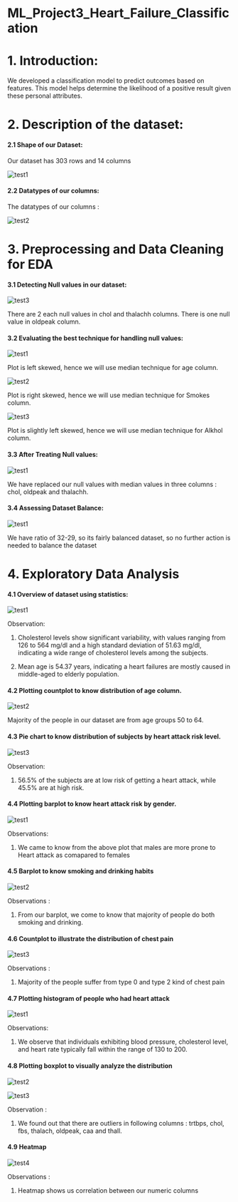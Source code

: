 # ML_Project3_Heart_Failure_Classification


# 1. Introduction:
We developed a classification model to predict outcomes based on features. This model helps determine the likelihood of a positive result given these personal attributes.

# 2. Description of the dataset:

#### 2.1 Shape of our Dataset:
Our dataset has 303 rows and 14 columns

![test1](https://github.com/Mervin50/ML_Project3_Heart_Failure_Classification/assets/167336864/384afdfe-6e57-4cf0-b4a4-29231a51bc69)


#### 2.2 Datatypes of our columns:
The datatypes of our columns : 

![test2](https://github.com/Mervin50/ML_Project3_Heart_Failure_Classification/assets/167336864/0db3b85f-faa1-43f8-bcef-b415e66b5c6b)


# 3. Preprocessing and Data Cleaning for EDA

#### 3.1 Detecting Null values in our dataset:

![test3](https://github.com/Mervin50/ML_Project3_Heart_Failure_Classification/assets/167336864/9a73988e-e26d-4e9b-94db-4253fb3e92b1)

There are 2 each null values in chol and thalachh columns. There is one null value in oldpeak column. 

#### 3.2 Evaluating the best technique for handling null values:

![test1](https://github.com/Mervin50/ML_Project3_Heart_Failure_Classification/assets/167336864/b477e4eb-27a5-4e84-a3ef-cfc98938a7d6)

Plot is left skewed, hence we will use median technique for age column.

![test2](https://github.com/Mervin50/ML_Project3_Heart_Failure_Classification/assets/167336864/64a98d03-26b1-415f-a80e-a03892b6c85f)

Plot is right skewed, hence we will use median technique for Smokes column.

![test3](https://github.com/Mervin50/ML_Project3_Heart_Failure_Classification/assets/167336864/6b7e85f0-c10d-4bf5-b24c-a83d30f24a65)

Plot is slightly left skewed, hence we will use median technique for Alkhol column.

#### 3.3 After Treating Null values:

![test1](https://github.com/Mervin50/ML_Project2_LungCancer_Classification/assets/167336864/21b08ffb-e135-4110-8327-5b1fcae24ba5)

We have replaced our null values with median values in three columns : chol, oldpeak and thalachh.

#### 3.4 Assessing Dataset Balance: 

![test1](https://github.com/Mervin50/ML_Project2_LungCancer_Classification/assets/167336864/7fdb2e12-a8d0-4743-b83f-bc26df76f5dd)

We have ratio of 32-29, so its fairly balanced dataset, so no further action is needed to balance the dataset

# 4. Exploratory Data Analysis

#### 4.1 Overview of dataset using statistics:

![test1](https://github.com/Mervin50/ML_Project3_Heart_Failure_Classification/assets/167336864/4bbeb5ae-a422-4a4d-9ee2-fdfc074ab488)

Observation:

1) Cholesterol levels show significant variability, with values ranging from 126 to 564 mg/dl and a high standard deviation of 51.63 mg/dl, indicating a wide range of cholesterol levels among the subjects.
   
2) Mean age is 54.37 years, indicating a heart failures are mostly caused in middle-aged to elderly population.

#### 4.2 Plotting countplot to know distribution of age column.

![test2](https://github.com/Mervin50/ML_Project3_Heart_Failure_Classification/assets/167336864/e5b83e02-c667-48d8-bccb-f849e828ac0c)

Majority of the people in our dataset are from age groups 50 to 64.

#### 4.3 Pie chart to know distribution of subjects by heart attack risk level.

![test3](https://github.com/Mervin50/ML_Project3_Heart_Failure_Classification/assets/167336864/c9ada5eb-a143-4f07-87a6-f2702c4bd411)


Observation:

1) 56.5% of the subjects are at low risk of getting a heart attack, while 45.5% are at high risk.

#### 4.4 Plotting barplot to know heart attack risk by gender.

![test1](https://github.com/Mervin50/ML_Project3_Heart_Failure_Classification/assets/167336864/c3641a45-d70d-4017-8480-0659a99d7af0)

Observations:
1) We came to know from the above plot that males are more prone to Heart attack as comapared to females

#### 4.5 Barplot to know smoking and drinking habits

![test2](https://github.com/Mervin50/ML_Project3_Heart_Failure_Classification/assets/167336864/22a70e48-8d12-47a3-b71c-854d9d500c34)

Observations :
1) From our barplot, we come to know that majority of people do both smoking and drinking.

#### 4.6 Countplot to illustrate the distribution of chest pain

![test3](https://github.com/Mervin50/ML_Project3_Heart_Failure_Classification/assets/167336864/81037562-0508-4a6e-a742-089852055478)

Observations : 
1) Majority of the people suffer from type 0 and type 2 kind of chest pain

#### 4.7 Plotting histogram of people who had heart attack

![test1](https://github.com/Mervin50/ML_Project3_Heart_Failure_Classification/assets/167336864/49118413-50be-4f1f-a4a7-c41df7d6ac5a)

Observations: 
1) We observe that individuals exhibiting blood pressure, cholesterol level, and heart rate typically fall within the range of 130 to 200.
   
#### 4.8  Plotting boxplot to visually analyze the distribution

![test2](https://github.com/Mervin50/ML_Project3_Heart_Failure_Classification/assets/167336864/3f675a05-8db7-495e-8fe4-211faf8fec4c)

![test3](https://github.com/Mervin50/ML_Project3_Heart_Failure_Classification/assets/167336864/9d3ffad4-c92d-4548-a776-65ab0240d628)

Observation : 
1) We found out that there are outliers in following columns : trtbps, chol, fbs, thalach, oldpeak, caa and thall.

#### 4.9 Heatmap

![test4](https://github.com/Mervin50/ML_Project3_Heart_Failure_Classification/assets/167336864/97b70c2b-0e91-48f6-ab28-ae5b81fcdb78)

Observations :
1) Heatmap shows us correlation between our numeric columns



















